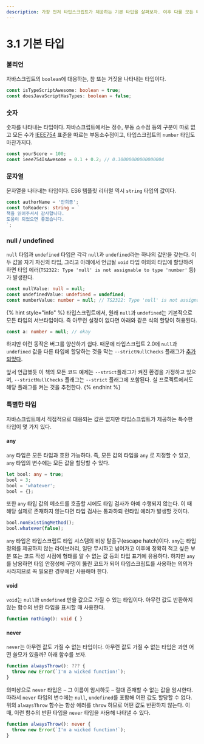 ```yaml
---
description: 가장 먼저 타입스크립트가 제공하는 기본 타입을 살펴보자. 이후 다룰 모든 타입은 이 기본 타입들로부터 파생된다.
---
```


# 3.1 기본 타입

### **불리언**

자바스크립트의 `boolean`에 대응하는, 참 또는 거짓을 나타내는 타입이다.

```typescript
const isTypeScriptAwesome: boolean = true;
const doesJavaScriptHasTypes: boolean = false;
```

### **숫자**

숫자를 나타내는 타입이다. 자바스크립트에서는 정수, 부동 소수점 등의 구분이 따로 없고 모든 수가 [IEEE754](https://ko.wikipedia.org/wiki/IEEE_754) 표준을 따르는 부동소수점이고, 타입스크립트의 `number` 타입도 마찬가지다.

```typescript
const yourScore = 100;
const ieee754IsAwesome = 0.1 + 0.2; // 0.30000000000000004
```

### **문자열**

문자열을 나타내는 타입이다. ES6 템플릿 리터럴 역시 `string` 타입의 값이다.

```typescript
const authorName = '안희종';
const toReaders: string = `
책을 읽어주셔서 감사합니다.
도움이 되었으면 좋겠습니다.
`;
```

### **null / undefined**

`null` 타입과 `undefined` 타입은 각각 `null`과 `undefined`라는 하나의 값만을 갖는다. 이 두 값을 자기 자신의 타입, 그리고 아래에서 언급될 `void` 타입 이외의 타입에 할당하려 하면 타입 에러\(`TS2322: Type 'null' is not assignable to type 'number'` 등\)가 발생한다. 

```typescript
const nullValue: null = null;
const undefinedValue: undefined = undefined;
const numberValue: number = null; // TS2322: Type 'null' is not assignable to type 'number'
```

{% hint style="info" %}
타입스크립트에서, 원래 `null`과 `undefined`는 기본적으로 모든 타입의 서브타입이다. 즉 아무런 설정이 없다면 아래와 같은 식의 할당이 허용된다.

```typescript
const a: number = null; // okay
```

하지만 이런 동작은 버그를 양산하기 쉽다. 때문에 타입스크립트 2.0에 `null`과 `undefined` 값을 다른 타입에 할당하는 것을 막는  `--strictNullChecks` 플래그가 [추가되었다](https://www.typescriptlang.org/docs/handbook/release-notes/typescript-2-0.html#--strictnullchecks).

앞서 언급했듯 이 책의 모든 코드 예제는 `--strict`플래그가 켜진 환경을 가정하고 있으며, `--strictNullChecks` 플래그는 `--strict` 플래그에 포함된다. 실 프로젝트에서도 해당 플래그를 켜는 것을 추천한다.
{% endhint %}

### **특별한 타입**

자바스크립트에서 직접적으로 대응되는 값은 없지만 타입스크립트가 제공하는 특수한 타입이 몇 가지 있다.

#### **any**

`any` 타입은 모든 타입과 호환 가능하다. 즉, 모든 값의 타입을 `any` 로 지정할 수 있고, `any` 타입의 변수에는 모든 값을 할당할 수 있다.

```typescript
let bool: any = true;
bool = 3;
bool = 'whatever';
bool = {};
```

또한 `any` 타입 값의 메소드를 호출할 시에도 타입 검사가 아예 수행되지 않는다. 이 때 해당 실제로 존재하지 않는다면 타입 검사는 통과하되 런타임 에러가 발생할 것이다.

```typescript
bool.nonExistingMethod();
bool.whatever(false);
```

`any` 타입은 타입스크립트 타입 시스템의 비상 탈출구\(escape hatch\)이다. `any`는 타입 정의를 제공하지 않는 라이브러리, 일단 무시하고 넘어가고 이후에 정확히 적고 싶은 부분 또는 코드 작성 시점에 형태를 알 수 없는 값 등의 타입 표기에 유용하다. 하지만 `any`를 남용하면 타입 안정성에 구멍이 뚫린 코드가 되어 타입스크립트를 사용하는 의의가 사라지므로 꼭 필요한 경우에만 사용해야 한다.

#### **void**

`void`는 `null`과 `undefined` 만을 값으로 가질 수 있는 타입이다. 아무런 값도 반환하지 않는 함수의 반환 타입을 표시할 때 사용한다.

```typescript
function nothing(): void { }
```

#### **never**

`never`는 아무런 값도 가질 수 없는 타입이다. 아무런 값도 가질 수 없는 타입은 과연 어떤 쓸모가 있을까? 아래 함수를 보자.

```typescript
function alwaysThrow(): ??? {
  throw new Error(`I'm a wicked function!`);
}
```

의미상으로 `never` 타입은 – 그 이름이 암시하듯 – 절대 존재할 수 없는 값을 암시한다. 따라서 `never` 타입의 변수에는 `null`, `undefined`를 포함해 어떤 값도 할당할 수 없다. 위의 `alwaysThrow` 함수는 항상 에러를 `throw` 하므로 어떤 값도 반환하지 않는다. 이 때, 이런 함수의 반환 타입을 `never` 타입을 사용해 나타낼 수 있다.

```typescript
function alwaysThrow(): never {
  throw new Error(`I'm a wicked function!`);
}
```


